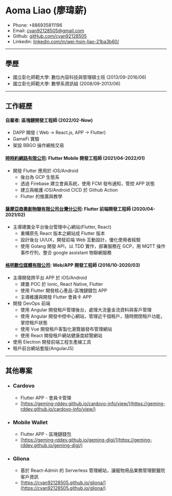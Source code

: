 # Aoma Liao (廖瑋薪)

- Phone: +886935811196
- Email: [cyan92128505@gmail.com](mailto:cyan92128505@gmail.com)
- Github: [gitHub.com/cyan92128505](https://github.com/cyan92128505)
- Linkedin: [linkedin.com/in/wei-hsin-liao-21ba3b60/](https://www.linkedin.com/in/wei-hsin-liao-21ba3b60/)

---

## 學歷

- 國立彰化師範大學: 數位內容科技與管理碩士班 (2013/09-2016/06)
- 國立彰化師範大學: 數學系資訊組 (2008/09-2013/06)

---

## 工作經歷

#### 自雇者: 區塊鏈開發工程師 (2022/02-Now)

- DAPP 開發 ( Web -> React.js, APP -> Flutter)
- GameFi 實驗
- 架設 BBGO 操作網格交易

#### [時時約網路有限公司](https://www.anytime.tw/): Flutter Mobile 開發工程師 (2021/04-2022/01)

- 開發 Flutter 應用於 iOS/Android
  - 後台為 GCP 生態系
  - 透過 Firebase 建立會員系統，使用 FCM 發布通知，管控 APP 狀態
  - 建立與維護 iOS/Android CICD 於 Github Action
  - Flutter 的推廣與教學

#### [薩摩亞商奧創物聯有限公司台灣分公司](https://www.ultronsmart.com/): Flutter 前端開發工程師 (2020/04-2021/02)

- 主導建置全平台後台管理中心網站(Flutter, React)
  - 重構原先 React 版本之網站成 Flutter 版本
  - 設計後台 UI/UX，開發前端 Web 互動設計，優化使用者經驗
  - 使用 Golang 開發 API，以 TDD 實作，部署服務在 GCP，用 MQTT 操作事件佇列，整合 google assistant 物聯網服務

#### [格明數位媒體有限公司](https://geming-rddev.github.io/geming-digi/): Web/APP 開發工程師 (2016/10-2020/03)

- 主導開發跨平台 APP 於 iOS/Android
  - 建置 POC 於 Ionic, React Native, Flutter
  - 使用 Flutter 開發核心產品-區塊鏈錢包 APP
  - 主導維護與開發 Flutter 會員卡 APP
- 開發 DevOps 前端
  - 使用 Angular 開發租戶管理後台，處理大流量金流資料與客戶管理
  - 使用 Angular 開發中控中心網站，管理近千個租戶，隨時關閉租戶功能，掌控租戶狀態
  - 使用 Vue 開發租戶客製化瀏覽器發布管理網站
  - 使用 React 開發租戶網站健康度綜覽網站
- 使用 Electron 開發前端工程生產線工具
- 租戶前台網站套版(AngularJS)

---

## 其他專案

- ### Cardovo

  - Flutter APP - 會員卡管理
  - [https://geming-rddev.github.io/cardovo-info/view/](https://geming-rddev.github.io/cardovo-info/view/)

- ### Mobile Wallet

  - Flutter APP - 區塊鏈錢包
  - [https://geming-rddev.github.io/geming-digi/](https://geming-rddev.github.io/geming-digi/)

- ### Gliona

  - 基於 React-Admin 的 Serverless 管理網站，讓寵物用品業務管理獸醫院客戶資訊
  - [https://cyan92128505.github.io/gliona/](https://cyan92128505.github.io/gliona/)
